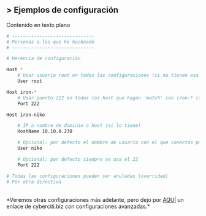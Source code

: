 ## > Ejemplos de configuración
Contenido en texto plano
```bash
# ------------------------------
# Personas a las que he hackeado
# ------------------------------

# Herencia de configuración

Host *
    # Usar usuario root en todas las configuraciones (si no tienen esa directiva)
    User root

Host iron-*
    # Usar puerto 222 en todos los host que hagan 'match' con iron-* (si no tienen esa directiva)
    Port 222

Host iron-niko

    # IP o nombre de dominio o host (si lo tiene)
    HostName 10.10.0.230

    # Opcional: por defecto el nombre de usuario con el que conectas por SSH
    User niko

    # Opcional: por defecto siempre se usa el 22
    Port 222

# Todas las configuraciones pueden ser anuladas (overrided)
# Por otra directiva
```
<br>
*Veremos otras configuraciones más adelante, pero dejo por <a target="_blank" href="https://www.cyberciti.biz/faq/create-ssh-config-file-on-linux-unix/">AQUÍ</a> un enlace de cyberciti.biz con configuraciones avanzadas.*
